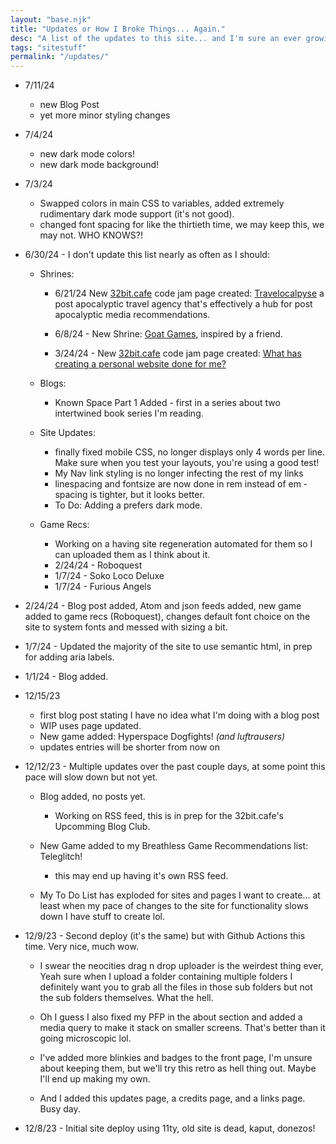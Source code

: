 ```yaml
---
layout: "base.njk"
title: "Updates or How I Broke Things... Again."
desc: "A list of the updates to this site... and I'm sure an ever growing list of me breaking everything."
tags: "sitestuff"
permalink: "/updates/"
---
```

- 7/11/24
    - new Blog Post
    - yet more minor styling changes
- 7/4/24
    - new dark mode colors!
    - new dark mode background!

- 7/3/24 
    - Swapped colors in main CSS to variables, added extremely rudimentary dark mode support (it's not good).
    - changed font spacing for like the thirtieth time, we may keep this, we may not. WHO KNOWS?!

- 6/30/24 - I don't update this list nearly as often as I should: 

    - Shrines:

        - 6/21/24 New [32bit.cafe](https://32bit.cafe/) code jam page created: [Travelocalpyse](/travelocalypse/) a post apocalyptic travel agency that's effectively a hub for post apocalyptic media recommendations.

        - 6/8/24 - New Shrine: [Goat Games](/shrines/goatgames/), inspired by a friend.

        - 3/24/24 - New [32bit.cafe](https://32bit.cafe/) code jam page created: [What has creating a personal website done for me?](/shrines/website/)

    - Blogs:

        - Known Space Part 1 Added - first in a series about two intertwined book series I'm reading.

    - Site Updates:
        - finally fixed mobile CSS, no longer displays only 4 words per line. Make sure when you test your layouts, you're using a good test!
        - My Nav link styling is no longer infecting the rest of my links
        - linespacing and fontsize are now done in rem instead of em - spacing is tighter, but it looks better.
        - To Do: Adding a prefers dark mode.

    - Game Recs:
        - Working on a having site regeneration automated for them so I can uploaded them as I think about it.
        - 2/24/24 - Roboquest
        - 1/7/24 - Soko Loco Deluxe
        - 1/7/24 - Furious Angels

- 2/24/24 - Blog post added, Atom and json feeds added, new game added to game recs (Roboquest), changes default font choice on the site to system fonts and messed with sizing a bit.
- 1/7/24 - Updated the majority of the site to use semantic html, in prep for adding aria labels.
- 1/1/24 - Blog added.
- 12/15/23
    - first blog post stating I have no idea what I'm doing with a blog post
    - WIP uses page updated.
    - New game added: Hyperspace Dogfights! *(and luftrausers)*
    - updates entries will be shorter from now on

- 12/12/23 - Multiple updates over the past couple days, at some point this pace will slow down but not yet.

    - Blog added, no posts yet.

        - Working on RSS feed, this is in prep for the 32bit.cafe's Upcomming Blog Club.
    
    - New Game added to my Breathless Game Recommendations list: Teleglitch!

        - this may end up having it's own RSS feed.

    - My To Do List has exploded for sites and pages I want to create... at least when my pace of changes to the site for functionality slows down I have stuff to create lol.

- 12/9/23 - Second deploy (it's the same) but with Github Actions this time. Very nice, much wow.

    - I swear the neocities drag n drop uploader is the weirdest thing ever, Yeah sure when I upload a folder containing multiple folders I definitely want you to grab all the files in those sub folders but not the sub folders themselves. What the hell.

    - Oh I guess I also fixed my PFP in the about section and added a media query to make it stack on smaller screens. That's better than it going microscopic lol.

    - I've added more blinkies and badges to the front page, I'm unsure about keeping them, but we'll try this retro as hell thing out. Maybe I'll end up making my own.

    - And I added this updates page, a credits page, and a links page. Busy day.

- 12/8/23 - Initial site deploy using 11ty, old site is dead, kaput, donezos!